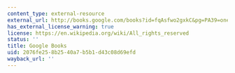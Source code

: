 ```yaml
---
content_type: external-resource
external_url: http://books.google.com/books?id=fqAsfwo2gxkC&pg=PA39=onepage
has_external_license_warning: true
license: https://en.wikipedia.org/wiki/All_rights_reserved
status: ''
title: Google Books
uid: 2076fe25-8b25-40a7-b5b1-d43c08d69efd
wayback_url: ''
---
```

